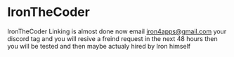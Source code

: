 # IronTheCoder





IronTheCoder Linking is almost done
now email iron4apps@gmail.com
your discord tag and you will resive a freind request in the next 48 hours
then you will be tested and then maybe actualy hired by Iron himself
